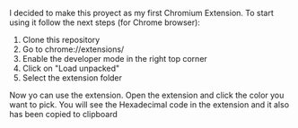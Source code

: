 I decided to make this proyect as my first Chromium Extension.
To start using it follow the next steps (for Chrome browser):
1.  Clone this repository
2.  Go to chrome://extensions/
3.  Enable the developer mode in the right top corner
4.  Click on "Load unpacked"
5.  Select the extension folder
   
Now yo can use the extension.
Open the extension and click the color you want to pick. You will see the Hexadecimal code in the extension and it also has been copied to clipboard  
